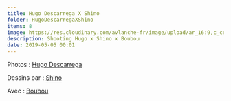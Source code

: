 ```yaml
---
title: Hugo Descarrega X Shino
folder: HugoDescarregaXShino
items: 8
image: https://res.cloudinary.com/avlanche-fr/image/upload/ar_16:9,c_crop/HugoDescarregaXShino/cover.jpg
description: Shooting Hugo x Shino x Boubou
date: 2019-05-05 00:01
---
```


Photos : [Hugo Descarrega](https://www.instagram.com/h0da.h0da/)

Dessins par : [Shino](https://www.instagram.com/shinoart/)

Avec : [Boubou](https://www.instagram.com/boubou.photo/)
